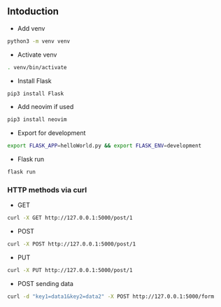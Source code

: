 ## Intoduction
* Add venv
```sh
python3 -m venv venv
```
* Activate venv
```sh
. venv/bin/activate
```
* Install Flask
```sh
pip3 install Flask
```
* Add neovim if used
```sh
pip3 install neovim
```
* Export for development
```sh
export FLASK_APP=helloWorld.py && export FLASK_ENV=development
```
* Flask run
```sh
flask run
```
### HTTP methods via curl
* GET
```sh
curl -X GET http://127.0.0.1:5000/post/1
```
* POST
```sh
curl -X POST http://127.0.0.1:5000/post/1
```
* PUT
```sh
curl -X PUT http://127.0.0.1:5000/post/1
```
* POST sending data
```sh
curl -d "key1=data1&key2=data2" -X POST http://127.0.0.1:5000/form
```
